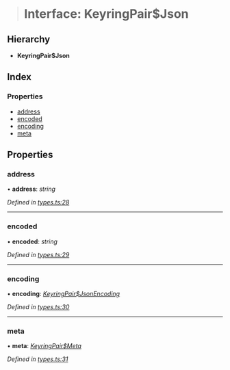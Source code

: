 > # Interface: KeyringPair$Json

## Hierarchy

* **KeyringPair$Json**

## Index

### Properties

* [address](_types_.keyringpair_json.md#address)
* [encoded](_types_.keyringpair_json.md#encoded)
* [encoding](_types_.keyringpair_json.md#encoding)
* [meta](_types_.keyringpair_json.md#meta)

## Properties

###  address

• **address**: *string*

*Defined in [types.ts:28](https://github.com/polkadot-js/common/blob/b44d0c7/packages/keyring/src/types.ts#L28)*

___

###  encoded

• **encoded**: *string*

*Defined in [types.ts:29](https://github.com/polkadot-js/common/blob/b44d0c7/packages/keyring/src/types.ts#L29)*

___

###  encoding

• **encoding**: *[KeyringPair$JsonEncoding](_types_.keyringpair_jsonencoding.md)*

*Defined in [types.ts:30](https://github.com/polkadot-js/common/blob/b44d0c7/packages/keyring/src/types.ts#L30)*

___

###  meta

• **meta**: *[KeyringPair$Meta](_types_.keyringpair_meta.md)*

*Defined in [types.ts:31](https://github.com/polkadot-js/common/blob/b44d0c7/packages/keyring/src/types.ts#L31)*